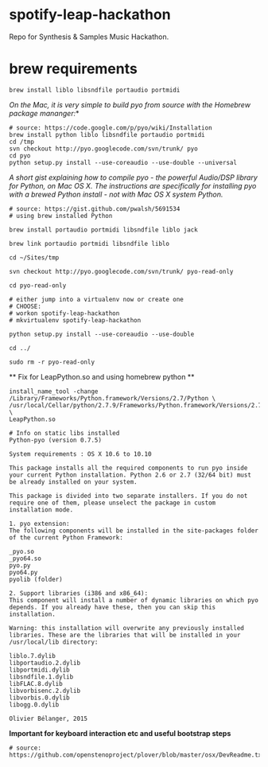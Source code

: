 # spotify-leap-hackathon
Repo for Synthesis &amp; Samples Music Hackathon.

# brew requirements

```
brew install liblo libsndfile portaudio portmidi
```

*On the Mac, it is very simple to build pyo from source with the Homebrew package mananger:**

```
# source: https://code.google.com/p/pyo/wiki/Installation
brew install python liblo libsndfile portaudio portmidi
cd /tmp
svn checkout http://pyo.googlecode.com/svn/trunk/ pyo
cd pyo
python setup.py install --use-coreaudio --use-double --universal
```


*A short gist explaining how to compile pyo - the powerful Audio/DSP library for Python, on Mac OS X. The instructions are specifically for installing pyo with a brewed Python install - not with Mac OS X system Python.*

```
# source: https://gist.github.com/pwalsh/5691534
# using brew installed Python
 
brew install portaudio portmidi libsndfile liblo jack
 
brew link portaudio portmidi libsndfile liblo
 
cd ~/Sites/tmp
 
svn checkout http://pyo.googlecode.com/svn/trunk/ pyo-read-only
 
cd pyo-read-only

# either jump into a virtualenv now or create one
# CHOOSE:
# workon spotify-leap-hackathon
# mkvirtualenv spotify-leap-hackathon

python setup.py install --use-coreaudio --use-double
 
cd ../
 
sudo rm -r pyo-read-only
```

** Fix for LeapPython.so and using homebrew python **

```
install_name_tool -change /Library/Frameworks/Python.framework/Versions/2.7/Python \
/usr/local/Cellar/python/2.7.9/Frameworks/Python.framework/Versions/2.7/lib/libpython2.7.dylib \
LeapPython.so
```

```
# Info on static libs installed
Python-pyo (version 0.7.5)

System requirements : OS X 10.6 to 10.10

This package installs all the required components to run pyo inside your current Python installation. Python 2.6 or 2.7 (32/64 bit) must be already installed on your system.

This package is divided into two separate installers. If you do not require one of them, please unselect the package in custom installation mode.

1. pyo extension:
The following components will be installed in the site-packages folder of the current Python Framework:

_pyo.so
_pyo64.so
pyo.py
pyo64.py
pyolib (folder)

2. Support libraries (i386 and x86_64):
This component will install a number of dynamic libraries on which pyo depends. If you already have these, then you can skip this installation.

Warning: this installation will overwrite any previously installed libraries. These are the libraries that will be installed in your /usr/local/lib directory:

liblo.7.dylib
libportaudio.2.dylib
libportmidi.dylib
libsndfile.1.dylib
libFLAC.8.dylib
libvorbisenc.2.dylib
libvorbis.0.dylib
libogg.0.dylib

Olivier Bélanger, 2015
````

**Important for keyboard interaction etc and useful bootstrap steps**

```
# source: https://github.com/openstenoproject/plover/blob/master/osx/DevReadme.txt
```
